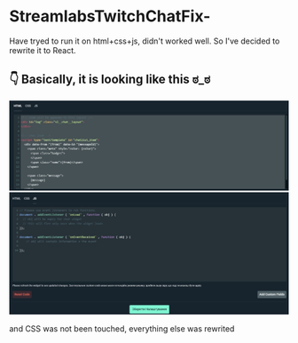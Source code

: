 # StreamlabsTwitchChatFix-
Have tryed to run it on html+css+js, didn't worked well. So I've decided to rewrite it to React.

## 👇 Basically, it is looking like this ಠ_ಠ

![HTML.html](/img/streamLabsCode(html).jpg?raw=true "Optional Title")
![JSx.js](/img/streamLabsCode(js).jpg?raw=true "Optional Title")

and CSS was not been touched, everything else was rewrited

